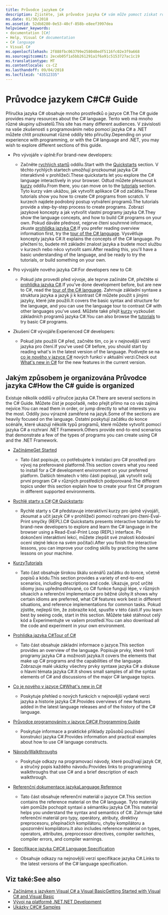 ```yaml
---
title: Průvodce jazykem C#
description: Zjistěte, jak průvodce jazyka C# vám může pomoct získat rozsáhlé znalosti jazyka C#, ať už jste nový vývojář nebo zkušený odborník.
ms.date: 01/30/2018
ms.assetid: 52db8280-0e53-40cf-858b-e8eef3997dea
helpviewer_keywords:
- documentation [C#]
- Help, Visual C# documentation
- C# language
- Visual C#
ms.openlocfilehash: 2f888fbc063799e258040edf5116fc02e3f9a668
ms.sourcegitcommit: 2eceb05f1a5bb261291a1f6a91c5153727ac1c19
ms.translationtype: MT
ms.contentlocale: cs-CZ
ms.lasthandoff: 09/04/2018
ms.locfileid: "43512335"
---
```

# <a name="c-guide"></a><span data-ttu-id="ab047-103">Průvodce jazykem C#</span><span class="sxs-lookup"><span data-stu-id="ab047-103">C# Guide</span></span>

<span data-ttu-id="ab047-104">Příručka jazyka C# obsahuje mnoho prostředků o jazyce C#.</span><span class="sxs-lookup"><span data-stu-id="ab047-104">The C# guide provides many resources about the C# language.</span></span> <span data-ttu-id="ab047-105">Tento web má mnoho různé skupiny uživatelů.</span><span class="sxs-lookup"><span data-stu-id="ab047-105">This site has many different audiences.</span></span> <span data-ttu-id="ab047-106">V závislosti na vaše zkušenosti s programováním nebo pomocí jazyka C# a .NET můžete chtít prozkoumat různé oddíly této příručky.</span><span class="sxs-lookup"><span data-stu-id="ab047-106">Depending on your experience with programming, or with the C# language and .NET, you may wish to explore different sections of this guide.</span></span>

* <span data-ttu-id="ab047-107">Pro vývojáře v úplně:</span><span class="sxs-lookup"><span data-stu-id="ab047-107">For brand-new developers:</span></span>
  * <span data-ttu-id="ab047-108">Začněte [rychlých startů](quick-starts/index.md) oddílu.</span><span class="sxs-lookup"><span data-stu-id="ab047-108">Start with the [Quickstarts](quick-starts/index.md) section.</span></span> <span data-ttu-id="ab047-109">V těchto rychlých startech umožňují prozkoumat jazyka C# interaktivně v prohlížeči.</span><span class="sxs-lookup"><span data-stu-id="ab047-109">These quickstarts let you explore the C# language interactively in your browser.</span></span> <span data-ttu-id="ab047-110">Odtud můžete přesunout k [kurzy](tutorials/index.md) oddílu.</span><span class="sxs-lookup"><span data-stu-id="ab047-110">From there, you can move on to the [tutorials](tutorials/index.md) section.</span></span> <span data-ttu-id="ab047-111">Tyto kurzy vám ukážou, jak vytvořit aplikace C# od začátku.</span><span class="sxs-lookup"><span data-stu-id="ab047-111">These tutorials show you how to create C# programs from scratch.</span></span> <span data-ttu-id="ab047-112">V kurzech najdete podrobný postup vytváření programů.</span><span class="sxs-lookup"><span data-stu-id="ab047-112">The tutorials provide a step-by-step process to create programs.</span></span> <span data-ttu-id="ab047-113">Zobrazí jazykové koncepty a jak vytvořit vlastní programy jazyka C#.</span><span class="sxs-lookup"><span data-stu-id="ab047-113">They show the language concepts, and how to build C# programs on your own.</span></span> <span data-ttu-id="ab047-114">Pokud dáváte přednost, nejprve čtení souhrnné informace, zkuste [prohlídka jazyka C#](tour-of-csharp/index.md).</span><span class="sxs-lookup"><span data-stu-id="ab047-114">If you prefer reading overview information first, try the [tour of the C# language](tour-of-csharp/index.md).</span></span> <span data-ttu-id="ab047-115">Vysvětluje koncepty jazyka C#.</span><span class="sxs-lookup"><span data-stu-id="ab047-115">It explains the concepts of the C# language.</span></span> <span data-ttu-id="ab047-116">Po přečtení to, budete mít základní znalost jazyka a budete moct službu v kurzech nebo něco vytvořit sami.</span><span class="sxs-lookup"><span data-stu-id="ab047-116">After reading this, you'll have a basic understanding of the language, and be ready to try the tutorials, or build something on your own.</span></span>

* <span data-ttu-id="ab047-117">Pro vývojáře nového jazyka C#:</span><span class="sxs-lookup"><span data-stu-id="ab047-117">For developers new to C#:</span></span>
  * <span data-ttu-id="ab047-118">Pokud jste provedli před vývoje, ale teprve začínáte C#, přečtěte si [prohlídka jazyka C#](tour-of-csharp/index.md).</span><span class="sxs-lookup"><span data-stu-id="ab047-118">If you've done development before, but are new to C#, read the [tour of the C# language](tour-of-csharp/index.md).</span></span> <span data-ttu-id="ab047-119">Zahrnuje základní syntaxe a struktura jazyka a jazyk ji k kontrast C# můžete použít s jinými jazyky, které jste použili.</span><span class="sxs-lookup"><span data-stu-id="ab047-119">It covers the basic syntax and structure for the language, and you can use the language tour to contrast C# with other languages you've used.</span></span> <span data-ttu-id="ab047-120">Můžete také přejít [kurzy](tutorials/index.md) vyzkoušet základních programů jazyka C#.</span><span class="sxs-lookup"><span data-stu-id="ab047-120">You can also browse the [tutorials](tutorials/index.md) to try basic C# programs.</span></span>

* <span data-ttu-id="ab047-121">Zkušení C# vývojáře:</span><span class="sxs-lookup"><span data-stu-id="ab047-121">Experienced C# developers:</span></span>
  * <span data-ttu-id="ab047-122">Pokud jste použili C# před, začněte tím, co je v nejnovější verzi jazyka pro čtení.</span><span class="sxs-lookup"><span data-stu-id="ab047-122">If you've used C# before, you should start by reading what's in the latest version of the language.</span></span> <span data-ttu-id="ab047-123">Podívejte se na [co je nového v jazyce C#](whats-new/index.md) nových funkcí v aktuální verzi.</span><span class="sxs-lookup"><span data-stu-id="ab047-123">Check out [What's new in C#](whats-new/index.md) for the new features in the current version.</span></span>

## <a name="how-the-c-guide-is-organized"></a><span data-ttu-id="ab047-124">Jakým způsobem je organizována Průvodce jazyka C#</span><span class="sxs-lookup"><span data-stu-id="ab047-124">How the C# guide is organized</span></span>

<span data-ttu-id="ab047-125">Existuje několik oddílů v příručce jazyka C#.</span><span class="sxs-lookup"><span data-stu-id="ab047-125">There are several sections in the C# Guide.</span></span> <span data-ttu-id="ab047-126">Můžete číst je popořadě, nebo přejít přímo na co vás zajímá nejvíce.</span><span class="sxs-lookup"><span data-stu-id="ab047-126">You can read them in order, or jump directly to what interests you the most.</span></span> <span data-ttu-id="ab047-127">Oddíly jsou výrazně zaměřené na jazyk.</span><span class="sxs-lookup"><span data-stu-id="ab047-127">Some of the sections are heavily focused on the language.</span></span> <span data-ttu-id="ab047-128">Ostatní poskytují začátku do konce scénáře, které ukazují několik typů programů, které můžete vytvořit pomocí jazyka C# a rozhraní .NET Framework.</span><span class="sxs-lookup"><span data-stu-id="ab047-128">Others provide end-to-end scenarios that demonstrate a few of the types of programs you can create using C# and the .NET Framework.</span></span>

* [<span data-ttu-id="ab047-129">Začínáme</span><span class="sxs-lookup"><span data-stu-id="ab047-129">Get Started</span></span>](getting-started/index.md)
  * <span data-ttu-id="ab047-130">Tato část popisuje, co potřebujete k instalaci pro C# prostředí pro vývoj na preferované platformě.</span><span class="sxs-lookup"><span data-stu-id="ab047-130">This section covers what you need to install for a C# development environment on your preferred platform.</span></span> <span data-ttu-id="ab047-131">Dalších tématech v této části popisují, jak vytvořit svůj první program C# v různých prostředích podporované.</span><span class="sxs-lookup"><span data-stu-id="ab047-131">The different topics under this section explain how to create your first C# program in different supported environments.</span></span>

* <span data-ttu-id="ab047-132">[Rychlé starty s C#](quick-starts/index.md):</span><span class="sxs-lookup"><span data-stu-id="ab047-132">[C# Quickstarts](quick-starts/index.md):</span></span>
  * <span data-ttu-id="ab047-133">Rychlé starty s C# představuje interaktivní kurzy pro úplně vývojáři, zkoumat a učit jazyk C# v prohlížeči pomocí rozhraní pro čtení-Eval-Print smyčky (REPL).</span><span class="sxs-lookup"><span data-stu-id="ab047-133">C# Quickstarts presents interactive tutorials for brand-new developers to explore and learn the C# language in the browser using a Read-Eval-Print Loop (REPL) interface.</span></span> <span data-ttu-id="ab047-134">Po dokončení interaktivní lekcí, můžete zlepšit své znalosti kódování ocení stejné lekce na svém počítači.</span><span class="sxs-lookup"><span data-stu-id="ab047-134">After you finish the interactive lessons, you can improve your coding skills by practicing the same lessons on your machine.</span></span>

* [<span data-ttu-id="ab047-135">Kurzy</span><span class="sxs-lookup"><span data-stu-id="ab047-135">Tutorials</span></span>](tutorials/index.md)
  * <span data-ttu-id="ab047-136">Tato část obsahuje širokou škálu scénářů začátku do konce, včetně popisů a kódu.</span><span class="sxs-lookup"><span data-stu-id="ab047-136">This section provides a variety of end-to-end scenarios, including descriptions and code.</span></span> <span data-ttu-id="ab047-137">Ukazuje, proč určité idiomy jsou upřednostňované, co C# funkce fungují lépe, v různých situacích a referenční implementace pro běžné úlohy.</span><span class="sxs-lookup"><span data-stu-id="ab047-137">It shows why certain idioms are preferred, what C# features work best in different situations, and reference implementations for common tasks.</span></span> <span data-ttu-id="ab047-138">Pokud zjistíte, nejlepší tím, že zobrazíte kód, spusťte v této části.</span><span class="sxs-lookup"><span data-stu-id="ab047-138">If you learn best by seeing code, start in this section.</span></span> <span data-ttu-id="ab047-139">Můžete také stáhnout celý kód a Experimentujte ve vašem prostředí.</span><span class="sxs-lookup"><span data-stu-id="ab047-139">You can also download all the code and experiment in your own environment.</span></span>

* [<span data-ttu-id="ab047-140">Prohlídka jazyka C#</span><span class="sxs-lookup"><span data-stu-id="ab047-140">Tour of C#</span></span>](tour-of-csharp/index.md)
  * <span data-ttu-id="ab047-141">Tato část obsahuje základní informace o jazyce.</span><span class="sxs-lookup"><span data-stu-id="ab047-141">This section provides an overview of the language.</span></span> <span data-ttu-id="ab047-142">Popisuje prvky, které tvoří programy jazyka C# a možnosti jazyka.</span><span class="sxs-lookup"><span data-stu-id="ab047-142">It covers the elements that make up C# programs and the capabilities of the language.</span></span> <span data-ttu-id="ab047-143">Zobrazuje malé ukázky všechny prvky syntaxe jazyka C# a diskuse o hlavní témata jazyka C#.</span><span class="sxs-lookup"><span data-stu-id="ab047-143">It shows small samples of all the syntax elements of C# and discussions of the major C# language topics.</span></span>

* [<span data-ttu-id="ab047-144">Co je nového v jazyce C#</span><span class="sxs-lookup"><span data-stu-id="ab047-144">What's new in C#</span></span>](whats-new/index.md)
  * <span data-ttu-id="ab047-145">Poskytuje přehled o nových funkcích v nejnovější vydané verzi jazyka a historie jazyka C#.</span><span class="sxs-lookup"><span data-stu-id="ab047-145">Provides overviews of new features added in the latest language releases and of the history of the C# language.</span></span>

<!--
* [.NET Compiler Platform SDK](roslyn-sdk/index.md)
  * The .NET Compiler Platform SDK enables you to write components that analyze code, and suggest or make improvements to that code. In this section, you'll learn how the APIs are organized, and how you can create code that enables rules and practices for your team. You'll also see samples, end-to-end scenarios, and links to other libraries with more examples using these APIs.
-->

* [<span data-ttu-id="ab047-146">Průvodce programováním v jazyce C#</span><span class="sxs-lookup"><span data-stu-id="ab047-146">C# Programming Guide</span></span>](../csharp/programming-guide/index.md)
  * <span data-ttu-id="ab047-147">Poskytuje informace a praktické příklady způsobů používání konstrukcí jazyka C#.</span><span class="sxs-lookup"><span data-stu-id="ab047-147">Provides information and practical examples about how to use C# language constructs.</span></span>

* [<span data-ttu-id="ab047-148">Návody</span><span class="sxs-lookup"><span data-stu-id="ab047-148">Walkthroughs</span></span>](../csharp/walkthroughs.md)
  * <span data-ttu-id="ab047-149">Poskytuje odkazy na programovací návody, které používají jazyk C#, a stručný popis každého návodu.</span><span class="sxs-lookup"><span data-stu-id="ab047-149">Provides links to programming walkthroughs that use C# and a brief description of each walkthrough.</span></span>

* [<span data-ttu-id="ab047-150">Referenční dokumentace jazyka</span><span class="sxs-lookup"><span data-stu-id="ab047-150">Language Reference</span></span>](language-reference/index.md)
  * <span data-ttu-id="ab047-151">Tato část obsahuje referenční materiál o jazyce C#.</span><span class="sxs-lookup"><span data-stu-id="ab047-151">This section contains the reference material on the C# language.</span></span> <span data-ttu-id="ab047-152">Tyto materiály vám pomůže pochopit syntaxi a sémantiku jazyka C#.</span><span class="sxs-lookup"><span data-stu-id="ab047-152">This material helps you understand the syntax and semantics of C#.</span></span> <span data-ttu-id="ab047-153">Zahrnuje také referenční materiál pro typy, operátory, atributy, direktivy preprocesoru, přepínačích kompilátoru, chyby kompilátoru a upozornění kompilátoru.</span><span class="sxs-lookup"><span data-stu-id="ab047-153">It also includes reference material on types, operators, attributes, preprocessor directives, compiler switches, compiler errors, and compiler warnings.</span></span>

* [<span data-ttu-id="ab047-154">Specifikace jazyka C#</span><span class="sxs-lookup"><span data-stu-id="ab047-154">C# Language Specification</span></span>](../csharp/language-reference/language-specification/index.md)
  * <span data-ttu-id="ab047-155">Obsahuje odkazy na nejnovější verzí specifikace jazyka C#.</span><span class="sxs-lookup"><span data-stu-id="ab047-155">Links to the latest versions of the C# language specification.</span></span>

## <a name="see-also"></a><span data-ttu-id="ab047-156">Viz také:</span><span class="sxs-lookup"><span data-stu-id="ab047-156">See also</span></span>

* [<span data-ttu-id="ab047-157">Začínáme s jazykem Visual C# a Visual Basic</span><span class="sxs-lookup"><span data-stu-id="ab047-157">Getting Started with Visual C# and Visual Basic</span></span>](/visualstudio/ide/getting-started-with-visual-csharp-and-visual-basic)  
* [<span data-ttu-id="ab047-158">Vývoj na platformě .NET</span><span class="sxs-lookup"><span data-stu-id="ab047-158">.NET Development</span></span>](https://msdn.microsoft.com/library/ff361664)  
* [<span data-ttu-id="ab047-159">Ukázky C#</span><span class="sxs-lookup"><span data-stu-id="ab047-159">C# Samples</span></span>](https://code.msdn.microsoft.com/site/search?f%5B0%5D.Type=ProgrammingLanguage&f%5B0%5D.Value=C%23&f%5B0%5D.Text=C%23)  
